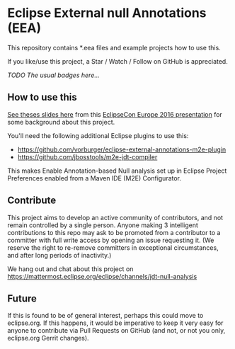 # Eclipse External null Annotations (EEA)

This repository contains *.eea files and example projects how to use this.

If you like/use this project, a Star / Watch / Follow on GitHub is appreciated.

_TODO The usual badges here..._


## How to use this

[See theses slides here](http://www.slideshare.net/mikervorburger/the-end-of-the-world-as-we-know-it-aka-your-last-nullpointerexception-1b-bugs) from this [EclipseCon Europe 2016 presentation](https://www.eclipsecon.org/europe2016/session/end-world-we-know-it-aka-your-last-nullpointerexception-1b-bugs) for some background about this project.

You'll need the following additional Eclipse plugins to use this:

* https://github.com/vorburger/eclipse-external-annotations-m2e-plugin
* https://github.com/jbosstools/m2e-jdt-compiler

This makes Enable Annotation-based Null analysis set up in Eclipse Project Preferences enabled from a Maven IDE (M2E) Configurator.



## Contribute

This project aims to develop an active community of contributors, and not remain controlled by a single person.  Anyone making 3 intelligent contributions to this repo may ask to be promoted from a contributor to a committer with full write access by opening an issue requesting it.  (We reserve the right to re-remove committers in exceptional circumstances, and after long periods of inactivity.)

We hang out and chat about this project on https://mattermost.eclipse.org/eclipse/channels/jdt-null-analysis


## Future

If this is found to be of general interest, perhaps this could move to eclipse.org.  If this happens, it would be imperative to keep it very easy for anyone to contribute via Pull Requests on GitHub (and not, or not you only, eclipse.org Gerrit changes).
